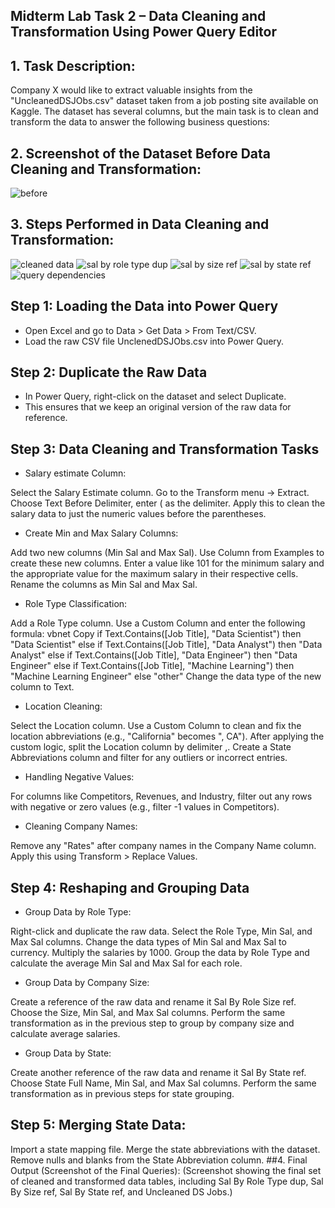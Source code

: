 ## Midterm Lab Task 2 – Data Cleaning and Transformation Using Power Query Editor
## 1. Task Description:
Company X would like to extract valuable insights from the "UncleanedDSJObs.csv" dataset taken from a job posting site available on Kaggle. The dataset has several columns, but the main task is to clean and transform the data to answer the following business questions:


## 2. Screenshot of the Dataset Before Data Cleaning and Transformation:
![before](image/before.png)
## 3. Steps Performed in Data Cleaning and Transformation:
![cleaned data](image/cleaned%20data.png)
![sal by role type dup](image/sal%20by%20role%20type%20dup.png)
![sal by size ref](image/sal%20by%20size%20ref.png)
![sal by state ref](image/sal%20by%20state%20ref.png)
![query dependencies](image/query%20dependencies.png)
## Step 1: Loading the Data into Power Query
- Open Excel and go to Data > Get Data > From Text/CSV.
- Load the raw CSV file UnclenedDSJObs.csv into Power Query.
## Step 2: Duplicate the Raw Data
- In Power Query, right-click on the dataset and select Duplicate.
-   This ensures that we keep an original version of the raw data for reference.
## Step 3: Data Cleaning and Transformation Tasks
-   Salary estimate Column:

Select the Salary Estimate column.
Go to the Transform menu -> Extract.
Choose Text Before Delimiter, enter ( as the delimiter.
Apply this to clean the salary data to just the numeric values before the parentheses.
- Create Min and Max Salary Columns:

Add two new columns (Min Sal and Max Sal).
Use Column from Examples to create these new columns.
Enter a value like 101 for the minimum salary and the appropriate value for the maximum salary in their respective cells.
Rename the columns as Min Sal and Max Sal.
- Role Type Classification:

Add a Role Type column.
Use a Custom Column and enter the following formula:
vbnet
Copy
if Text.Contains([Job Title], "Data Scientist") then "Data Scientist"
else if Text.Contains([Job Title], "Data Analyst") then "Data Analyst"
else if Text.Contains([Job Title], "Data Engineer") then "Data Engineer"
else if Text.Contains([Job Title], "Machine Learning") then "Machine Learning Engineer"
else "other"
Change the data type of the new column to Text.
- Location Cleaning:

Select the Location column.
Use a Custom Column to clean and fix the location abbreviations (e.g., "California" becomes ", CA").
After applying the custom logic, split the Location column by delimiter ,.
Create a State Abbreviations column and filter for any outliers or incorrect entries.
- Handling Negative Values:

For columns like Competitors, Revenues, and Industry, filter out any rows with negative or zero values (e.g., filter -1 values in Competitors).
- Cleaning Company Names:

Remove any "Rates" after company names in the Company Name column.
Apply this using Transform > Replace Values.
## Step 4: Reshaping and Grouping Data
- Group Data by Role Type:

Right-click and duplicate the raw data.
Select the Role Type, Min Sal, and Max Sal columns.
Change the data types of Min Sal and Max Sal to currency.
Multiply the salaries by 1000.
Group the data by Role Type and calculate the average Min Sal and Max Sal for each role.
- Group Data by Company Size:

Create a reference of the raw data and rename it Sal By Role Size ref.
Choose the Size, Min Sal, and Max Sal columns.
Perform the same transformation as in the previous step to group by company size and calculate average salaries.
- Group Data by State:

Create another reference of the raw data and rename it Sal By State ref.
Choose State Full Name, Min Sal, and Max Sal columns.
Perform the same transformation as in previous steps for state grouping.
## Step 5: Merging State Data:
Import a state mapping file.
Merge the state abbreviations with the dataset.
Remove nulls and blanks from the State Abbreviation column.
##4. Final Output (Screenshot of the Final Queries):
(Screenshot showing the final set of cleaned and transformed data tables, including Sal By Role Type dup, Sal By Size ref, Sal By State ref, and Uncleaned DS Jobs.)



